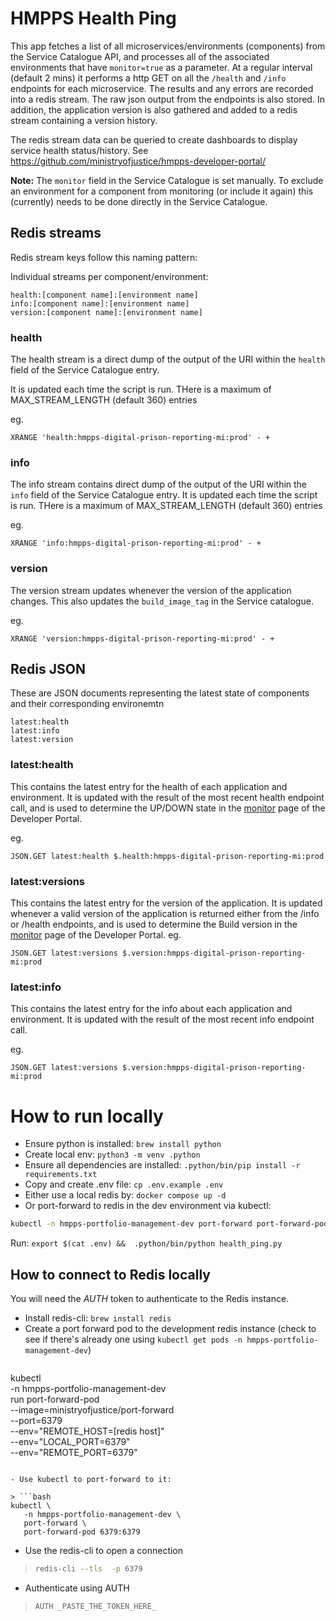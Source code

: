 # HMPPS Health Ping

This app fetches a list of all microservices/environments (components) from the Service Catalogue API, and processes all of the associated environments that have `monitor=true` as a parameter. At a regular interval (default 2 mins) it performs a http GET on all the `/health` and `/info` endpoints for each microservice. The results and any errors are recorded into a redis stream. The raw json output from the endpoints is also stored. In addition, the application version is also gathered and added to a redis stream containing a version history.

The redis stream data can be queried to create dashboards to display service health status/history. See https://github.com/ministryofjustice/hmpps-developer-portal/

**Note:** The `monitor` field in the Service Catalogue is set manually. To exclude an environment for a component from monitoring (or include it again) this (currently) needs to be done directly in the Service Catalogue.

## Redis streams

Redis stream keys follow this naming pattern:

Individual streams per component/environment:
```
health:[component name]:[environment name]
info:[component name]:[environment name]
version:[component name]:[environment name]
```

### health
The health stream is a direct dump of the output of the URI within the `health` field of the Service Catalogue entry.

It is updated each time the script is run. THere is a maximum of MAX_STREAM_LENGTH (default 360) entries

eg.
```
XRANGE 'health:hmpps-digital-prison-reporting-mi:prod' - +
```

### info
The info stream contains direct dump of the output of the URI within the `info` field of the Service Catalogue entry.
It is updated each time the script is run. THere is a maximum of MAX_STREAM_LENGTH (default 360) entries

eg.
```
XRANGE 'info:hmpps-digital-prison-reporting-mi:prod' - +
```


### version
The version stream updates whenever the version of the application changes. This also updates the `build_image_tag` in the Service catalogue.

eg.
```
XRANGE 'version:hmpps-digital-prison-reporting-mi:prod' - +
```

## Redis JSON

These are JSON documents representing the latest state of components and their corresponding environemtn
```
latest:health
latest:info
latest:version
```

### latest:health
This contains the latest entry for the health of each application and environment. It is updated with the result of the most recent health endpoint call, and is used to determine the UP/DOWN state in the [monitor](https://developer-portal.hmpps.service.justice.gov.uk/monitor) page of the Developer Portal.

eg.
```
JSON.GET latest:health $.health:hmpps-digital-prison-reporting-mi:prod
```

### latest:versions
This contains the latest entry for the version of the application. It is updated whenever a valid version of the application is returned either from the /info or /health endpoints, and is used to determine the Build version in the [monitor](https://developer-portal.hmpps.service.justice.gov.uk/monitor) page of the Developer Portal.
eg.
```
JSON.GET latest:versions $.version:hmpps-digital-prison-reporting-mi:prod
```

### latest:info
This contains the latest entry for the info about each application and environment. It is updated with the result of the most recent info endpoint call.

eg.
```
JSON.GET latest:versions $.version:hmpps-digital-prison-reporting-mi:prod
```


# How to run locally

- Ensure python is installed: `brew install python`
- Create local env: `python3 -m venv .python`
- Ensure all dependencies are installed: `.python/bin/pip install -r requirements.txt`  
- Copy and create .env file: `cp .env.example .env`
- Either use a local redis by: `docker compose up -d`
- Or port-forward to redis in the dev environment via kubectl:
```sh
kubectl -n hmpps-portfolio-management-dev port-forward port-forward-pod 6379:6379
```

Run: `export $(cat .env) &&  .python/bin/python health_ping.py`

## How to connect to Redis locally

You will need the *AUTH* token to authenticate to the Redis instance. 

- Install redis-cli: `brew install redis`
- Create a port forward pod to the development redis instance (check to see if there's already one using `kubectl get pods -n hmpps-portfolio-management-dev`)

>```bash
kubectl \
   -n hmpps-portfolio-management-dev \
   run port-forward-pod \
   --image=ministryofjustice/port-forward \
   --port=6379 \
   --env="REMOTE_HOST=[redis host]" \
  --env="LOCAL_PORT=6379" \
  --env="REMOTE_PORT=6379"
```

- Use kubectl to port-forward to it:

> ```bash
kubectl \
   -n hmpps-portfolio-management-dev \
   port-forward \
   port-forward-pod 6379:6379
 ```

- Use the redis-cli to open a connection

> ```bash
> redis-cli --tls  -p 6379
>```

- Authenticate using AUTH
> ```redis
> AUTH _PASTE_THE_TOKEN_HERE_
> ```
